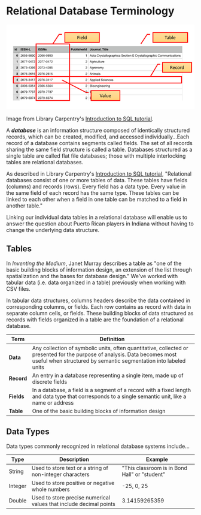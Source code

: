 # Relational Database Terminology

<p align="center"><img src="https://github.com/kwaldenphd/elements-of-computing/blob/main/book/images/ch3/table.png?raw=true" width="1000"></p>


Image from Library Carpentry's [Introduction to SQL tutorial](https://librarycarpentry.org/lc-sql/01-introduction/index.html).

A ***database*** is an information structure composed of identically structured records, which can be created, modified, and accessed individually…Each record of a database contains segments called fields. The set of all records sharing the same field structure is called a table. Databases structured as a single table are called flat file databases; those with multiple interlocking tables are relational databases.

As described in Library Carpentry's [Introduction to SQL tutorial](https://librarycarpentry.org/lc-sql/01-introduction/index.html), "Relational databases consist of one or more tables of data. These tables have fields (columns) and records (rows). Every field has a data type. Every value in the same field of each record has the same type. These tables can be linked to each other when a field in one table can be matched to a field in another table."

Linking our individual data tables in a relational database will enable us to answer the question about Puerto Rican players in Indiana without having to change the underlying data structure.

## Tables

In *Inventing the Medium*, Janet Murray describes a table as "one of the basic building blocks of information design, an extension of the list through spatialization and the bases for database design." We've worked with tabular data (i.e. data organized in a table) previously when working with CSV files.

In tabular data structures, columns headers describe the data contained in corresponding columns, or fields. Each row contains as record with data in separate column cells, or fields. These building blocks of data structured as records with fields organized in a table are the foundation of a relational database. 

Term | Definition
--- | ---
**Data** | Any collection of symbolic units, often quantitative, collected or presented for the purpose of analysis. Data becomes most useful when structured by semantic segmentation into labeled units
**Record** | An entry in a database representing a single item, made up of discrete fields
**Fields** | In a database, a field is a segment of a record with a fixed length and data type that corresponds to a single semantic unit, like a name or address
**Table** | One of the basic building blocks of information design

## Data Types

Data types commonly recognized in relational database systems include...

Type | Description | Example
--- | --- | ---
String | Used to store text or a string of non-integer characters | "This classroom is in Bond Hall" or "student"
Integer | Used to store positive or negative whole numbers | -25, 0, 25
Double | Used to store precise numerical values that include decimal points | 3.14159265359

